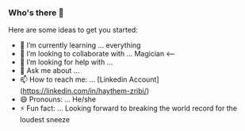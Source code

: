 ### Who's there  👋



Here are some ideas to get you started:


- 🌱 I’m currently learning ... everything
- 👯 I’m looking to collaborate with ... Magician
<-- 
- 🤔 I’m looking for help with ... 
- 💬 Ask me about ...
- 📫 How to reach me: ... [Linkedin Account] (https://linkedin.com/in/haythem-zribi/)
- 😄 Pronouns: ... He/she
- ⚡ Fun fact: ... Looking forward to breaking the world record for the loudest sneeze

